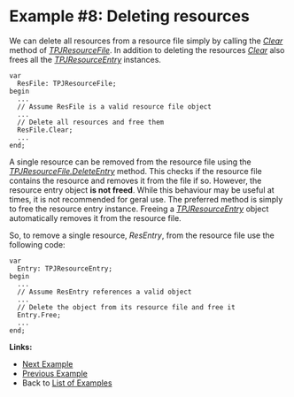 # Example #8: Deleting resources #

We can delete all resources from a resource file simply by calling the _[Clear](TPJResourceFileClear.md)_ method of _[TPJResourceFile](TPJResourceFile.md)_. In addition to deleting the resources _[Clear](TPJResourceFileClear.md)_ also frees all the _[TPJResourceEntry](TPJResourceEntry.md)_ instances.

```
var
  ResFile: TPJResourceFile;
begin
  ...
  // Assume ResFile is a valid resource file object
  ...
  // Delete all resources and free them
  ResFile.Clear;
  ...
end;
```

A single resource can be removed from the resource file using the _[TPJResourceFile.DeleteEntry](TPJResourceFileDeleteEntry.md)_ method. This checks if the resource file contains the resource and removes it from the file if so. However, the resource entry object **is not freed**. While this behaviour may be useful at times, it is not recommended for geral use. The preferred method is simply to free the resource entry instance. Freeing a _[TPJResourceEntry](TPJResourceEntry.md)_ object automatically removes it from the resource file.

So, to remove a single resource, _ResEntry_, from the resource file use the following code:

```
var
  Entry: TPJResourceEntry;
begin
  ...
  // Assume ResEntry references a valid object
  ...
  // Delete the object from its resource file and free it
  Entry.Free;
  ...
end;
```

**Links:**

  * [Next Example](ResFileExample9.md)
  * [Previous Example](ResFileExample7.md)
  * Back to [List of Examples](ResFileExamples.md)